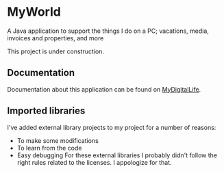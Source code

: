 # MyWorld
A Java application to support the things I do on a PC; vacations, media, invoices and properties, and more

This project is under construction.

## Documentation
Documentation about this application can be found on [MyDigitalLife](https://petersdigitallife.nl/).

## Imported libraries
I've added external library projects to my project for a number of reasons:
- To make some modifications
- To learn from the code
- Easy debugging
For these external libraries I probably didn't follow the right rules related to the licenses. I appologize for that.
